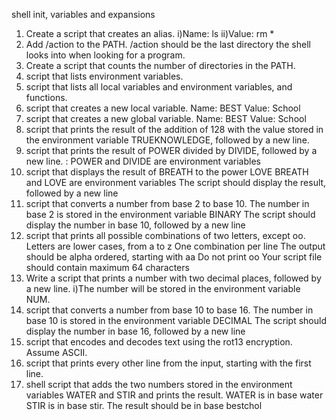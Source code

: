 shell init, variables and expansions
1. Create a script that creates an alias. i)Name: ls ii)Value: rm *
2. Add /action to the PATH. /action should be the last directory the shell looks into when looking for a program.
3. Create a script that counts the number of directories in the PATH.
4. script that lists environment variables.
5. script that lists all local variables and environment variables, and functions.
6. script that creates a new local variable.                                          Name: BEST                                                                        Value: School
7. script that creates a new global variable.                                           Name: BEST                                                                        Value: School
8. script that prints the result of the addition of 128 with the value stored in the environment variable TRUEKNOWLEDGE, followed by a new line.
9. script that prints the result of POWER divided by DIVIDE, followed by a new line.                                                                               : POWER and DIVIDE are environment variables
10. script that displays the result of BREATH to the power LOVE                    BREATH and LOVE are environment variables                                         The script should display the result, followed by a new line
11. script that converts a number from base 2 to base 10.                          The number in base 2 is stored in the environment variable BINARY                 The script should display the number in base 10, followed by a new line
12. script that prints all possible combinations of two letters, except oo.        Letters are lower cases, from a to z                                              One combination per line                                                          The output should be alpha ordered, starting with aa                              Do not print oo                                                                   Your script file should contain maximum 64 characters
13. Write a script that prints a number with two decimal places, followed by a new line.    i)The number will be stored in the environment variable NUM.
14. script that converts a number from base 10 to base 16.                            The number in base 10 is stored in the environment variable DECIMAL            	  The script should display the number in base 16, followed by a new line
15. script that encodes and decodes text using the rot13 encryption. Assume ASCII.
16. script that prints every other line from the input, starting with the first line.
17. shell script that adds the two numbers stored in the environment variables WATER and STIR and prints the result.                                              WATER is in base water                                                            STIR is in base stir.                                                             The result should be in base bestchol
